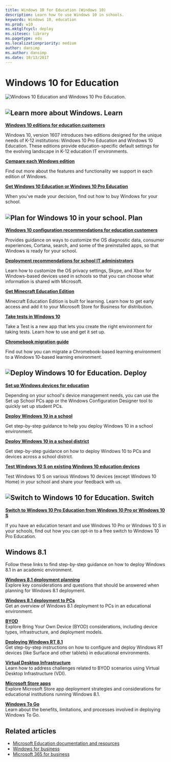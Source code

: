 ```yaml
---
title: Windows 10 for Education (Windows 10)
description: Learn how to use Windows 10 in schools.
keywords: Windows 10, education
ms.prod: w10
ms.mktglfcycl: deploy
ms.sitesec: library
ms.pagetype: edu
ms.localizationpriority: medium
author: dansimp
ms.author: dansimp
ms.date: 10/13/2017
---
```


# Windows 10 for Education

![Windows 10 Education and Windows 10 Pro Education.](images/windows-10-for-education-banner.png)

## ![Learn more about Windows.](images/education.png) Learn

**[Windows 10 editions for education customers](windows-editions-for-education-customers.md)**

Windows 10, version 1607 introduces two editions designed for the unique needs of K-12 institutions: Windows 10 Pro Education and Windows 10 Education. These editions provide education-specific default settings for the evolving landscape in K-12 education IT environments.

**[Compare each Windows edition](https://www.microsoft.com/WindowsForBusiness/Compare)**

Find out more about the features and functionality we support in each edition of Windows.

**[Get Windows 10 Education or Windows 10 Pro Education](https://www.microsoft.com/education/buy-license/overview-of-how-to-buy/default.aspx?tabshow=schools)**

When you've made your decision, find out how to buy Windows for your school.

## ![Plan for Windows 10 in your school.](images/clipboard.png) Plan

**[Windows 10 configuration recommendations for education customers](configure-windows-for-education.md)**

Provides guidance on ways to customize the OS diagnostic data, consumer experiences, Cortana, search, and some of the preinstalled apps, so that Windows is ready for your school.

**[Deployment recommendations for school IT administrators](edu-deployment-recommendations.md)**

Learn how to customize the OS privacy settings, Skype, and Xbox for Windows-based devices used in schools so that you can choose what information is shared with Microsoft.

**[Get Minecraft Education Edition](get-minecraft-for-education.md)**

Minecraft Education Edition is built for learning. Learn how to get early access and add it to your Microsoft Store for Business for distribution.

**[Take tests in Windows 10](take-tests-in-windows-10.md)**

Take a Test is a new app that lets you create the right environment for taking tests. Learn how to use and get it set up.

**[Chromebook migration guide](chromebook-migration-guide.md)**

Find out how you can migrate a Chromebook-based learning environment to a Windows 10-based learning environment.

## ![Deploy Windows 10 for Education.](images/PCicon.png) Deploy

**[Set up Windows devices for education](set-up-windows-10.md)**

Depending on your school's device management needs, you can use the Set up School PCs app or the Windows Configuration Designer tool to quickly set up student PCs.

**[Deploy Windows 10 in a school](deploy-windows-10-in-a-school.md)**

Get step-by-step guidance to help you deploy Windows 10 in a school environment.

**[Deploy Windows 10 in a school district](deploy-windows-10-in-a-school-district.md)**

Get step-by-step guidance on how to deploy Windows 10 to PCs and devices across a school district.

**[Test Windows 10 S on existing Windows 10 education devices](test-windows10s-for-edu.md)**

Test Windows 10 S on various Windows 10 devices (except Windows 10 Home) in your school and share your feedback with us.

## ![Switch to Windows 10 for Education.](images/windows.png) Switch

**[Switch to Windows 10 Pro Education from Windows 10 Pro or Windows 10 S](change-to-pro-education.md)**

If you have an education tenant and use Windows 10 Pro or Windows 10 S in your schools, find out how you can opt-in to a free switch to Windows 10 Pro Education.

## Windows 8.1

Follow these links to find step-by-step guidance on how to deploy Windows 8.1 in an academic environment.

<p><b><a href="/previous-versions/windows/it-pro/windows-8.1-and-8/dn645509(v=ws.11)" target="_blank">Windows 8.1 deployment planning</a></b><br />Explore key considerations and questions that should be answered when planning for Windows 8.1 deployment.</p>
<p><b><a href="/previous-versions/windows/it-pro/windows-8.1-and-8/dn645528(v=ws.11)" target="_blank">Windows 8.1 deployment to PCs</a></b><br />Get an overview of Windows 8.1 deployment to PCs in an educational environment.</p>
<p><b><a href="/previous-versions/windows/it-pro/windows-8.1-and-8/dn645510(v=ws.11)" target="_blank">BYOD</a></b><br />Explore Bring Your Own Device (BYOD) considerations, including device types, infrastructure, and deployment models.</p>
<p><b><a href="/previous-versions/windows/it-pro/windows-8.1-and-8/dn645488(v=ws.11)" target="_blank">Deploying Windows RT 8.1</a></b><br />Get step-by-step instructions on how to configure and deploy Windows RT devices (like Surface and other tablets) in educational environments.</p>
<p><b><a href="/previous-versions/windows/it-pro/windows-8.1-and-8/dn645483(v=ws.11)" target="_blank">Virtual Desktop Infrastructure</a></b><br />Learn how to address challenges related to BYOD scenarios using Virtual Desktop Infrastructure (VDI).</p>
<p><b><a href="/previous-versions/windows/it-pro/windows-8.1-and-8/dn645532(v=ws.11)" target="_blank">Microsoft Store apps</a></b><br />Explore Microsoft Store app deployment strategies and considerations for educational institutions running Windows 8.1.</p>
<p><b><a href="/previous-versions/windows/it-pro/windows-8.1-and-8/dn645486(v=ws.11)" target="_blank">Windows To Go</a></b><br />Learn about the benefits, limitations, and processes involved in deploying Windows To Go.</p>

## Related articles

- [Microsoft Education documentation and resources](/education)
- [Windows for business](https://www.microsoft.com/windows/business)
- [Microsoft 365 for business](https://www.microsoft.com/microsoft-365/business)

<!--
<p><b><a href="/education/" target="_blank">Try it out: Windows 10 deployment (for education)</a></b><br />Learn how to upgrade devices running the Windows 7 operating system to Windows 10 Anniversary Update, and how to manage devices, apps, and users in Windows 10 Anniversary Update.<br /><br />For the best experience, use this guide in tandem with the <a href="https://vlabs.holsystems.com/vlabs/technet?eng=VLabs&auth=none&src=vlabs&altadd=true&labid=20949&lod=true" target="_blank">TechNet Virtual Lab: IT Pro Try-It-Out</a>.</p>
-->